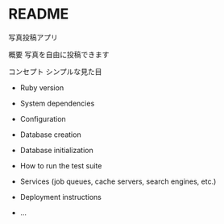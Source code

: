 # README

写真投稿アプリ

概要
写真を自由に投稿できます

コンセプト
シンプルな見た目

* Ruby version

* System dependencies

* Configuration

* Database creation

* Database initialization

* How to run the test suite

* Services (job queues, cache servers, search engines, etc.)

* Deployment instructions

* ...
